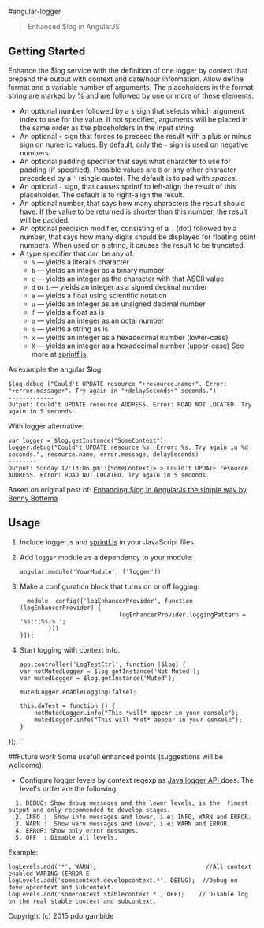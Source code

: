 #angular-logger
> Enhanced $log in AngularJS

## Getting Started
Enhance the $log service with the definition of one logger by context that prepend the output with context and  date/hour information. 
Allow define format and a variable number of arguments. The placeholders in the format string are marked by % and are followed by one or more of these elements:
* An optional number followed by a `$` sign that selects which argument index to use for the value. If not specified, arguments will be placed in the same order as the placeholders in the input string.
* An optional `+` sign that forces to preceed the result with a plus or minus sign on numeric values. By default, only the `-` sign is used on negative numbers.
* An optional padding specifier that says what character to use for padding (if specified). Possible values are `0` or any other character precedeed by a `'` (single quote). The default is to pad with *spaces*.
* An optional `-` sign, that causes sprintf to left-align the result of this placeholder. The default is to right-align the result.
* An optional number, that says how many characters the result should have. If the value to be returned is shorter than this number, the result will be padded.
* An optional precision modifier, consisting of a `.` (dot) followed by a number, that says how many digits should be displayed for floating point numbers. When used on a string, it causes the result to be truncated.
* A type specifier that can be any of:
    * `%` — yields a literal `%` character
    * `b` — yields an integer as a binary number
    * `c` — yields an integer as the character with that ASCII value
    * `d` or `i` — yields an integer as a signed decimal number
    * `e` — yields a float using scientific notation
    * `u` — yields an integer as an unsigned decimal number
    * `f` — yields a float as is
    * `o` — yields an integer as an octal number
    * `s` — yields a string as is
    * `x` — yields an integer as a hexadecimal number (lower-case)
    * `X` — yields an integer as a hexadecimal number (upper-case)
See more at <a href="https://github.com/alexei/sprintf.js" target="_blank">sprintf.js</a>
    
As example the angular $log:
```
$log.debug ("Could't UPDATE resource "+resource.name+". Error: "+error.message+". Try again in "+delaySeconds+" seconds.")
-------------
Output: Could't UPDATE resource ADDRESS. Error: ROAD NOT LOCATED. Try again in 5 seconds.
```


With logger alternative:
 ```
 var logger = $log.getInstance("SomeContext");
logger.debug("Could't UPDATE resource %s. Error: %s. Try again in %d seconds.", resource.name, error.message, delaySeconds)
--------
Output: Sunday 12:13:06 pm::[SomeContext]> > Could't UPDATE resource ADDRESS. Error: ROAD NOT LOCATED. Try again in 5 seconds.

 ```

Based on original post of: 
<a href="http://blog.projectnibble.org/2013/12/23/enhance-logging-in-angularjs-the-simple-way/" target="_blank">Enhancing $log in AngularJs the simple way by Benny Bottema</a>

## Usage
1. Include logger.js and [sprintf.js](https://github.com/alexei/sprintf.js) in your JavaScript files.
2. Add `logger` module as a dependency to your module:

    ```
    angular.module('YourModule', ['logger'])
    ```

3. Make a configuration block that turns on or off logging:
    ```
      module. config(['logEnhancerProvider', function (logEnhancerProvider) {
							    logEnhancerProvider.loggingPattern = '%s::[%s]> ';
			}])
    }]);
    ```
4. Start logging with context info.
    ```
    app.controller('LogTestCtrl', function ($log) {
    var notMutedLogger = $log.getInstance('Not Muted');
    var mutedLogger = $log.getInstance('Muted');

    mutedLogger.enableLogging(false);

    this.doTest = function () {
        notMutedLogger.info("This *will* appear in your console");
        mutedLogger.info("This will *not* appear in your console");
    }
});
	```
	
##Future work
Some usefull enhanced points (suggestions will be wellcome):
* Configure logger levels by context regexp as <a href="http://docs.oracle.com/javase/8/docs/technotes/guides/logging/overview.html" target="_blank">Java logger API </a> does. The level's order are the following:
```
  1. DEBUG: Show debug messages and the lower levels, is the  finest output and only recommended to develop stages.
  2. INFO :  Show info messages and lower, i.e: INFO, WARN and ERROR.
  3. WARN :  Show warn messages and lower, i.e: WARN and ERROR.
  4. ERROR: Show only error messages.
  5. OFF  : Disable all levels.
```

Example:  
   ```
  logLevels.add('*', WARN);                               //All context enabled WARING (ERROR E
  logLevels.add('somecontext.developcontext.*', DEBUG);  //Debug on developcontext and subcontext.
  logLevels.add('somecontext.stablecontext.*', OFF);    // Disable log on the real stable context and subcontext.
   ```

Copyright (c) 2015 pdorgambide
